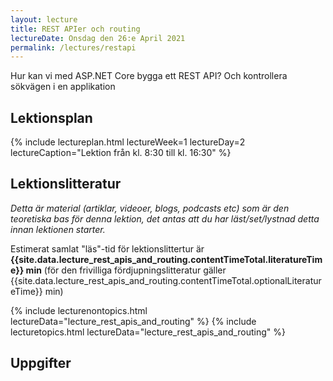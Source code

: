 ```yaml
---
layout: lecture
title: REST APIer och routing
lectureDate: Onsdag den 26:e April 2021
permalink: /lectures/restapi
---
```


Hur kan vi med ASP.NET Core bygga ett REST API? Och kontrollera sökvägen i en applikation

## Lektionsplan

{% include lectureplan.html lectureWeek=1 lectureDay=2 lectureCaption="Lektion från kl. 8:30 till kl. 16:30" %}

## Lektionslitteratur
*Detta är material (artiklar, videoer, blogs, podcasts etc) som är den teoretiska bas för denna lektion, det antas att du har läst/set/lystnad detta innan lektionen starter.*

Estimerat samlat "läs"-tid för lektionslittertur är **{{site.data.lecture_rest_apis_and_routing.contentTimeTotal.literatureTime}} min** (för den frivilliga fördjupningslitteratur gäller {{site.data.lecture_rest_apis_and_routing.contentTimeTotal.optionalLiteratureTime}} min)

{% include lecturenontopics.html lectureData="lecture_rest_apis_and_routing" %}
{% include lecturetopics.html lectureData="lecture_rest_apis_and_routing" %}

## Uppgifter

